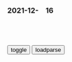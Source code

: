 ### 2021-12-　16

```note
```

<table id="tbc" style="white-space:pre-wrap">
</table>
<button onclick="toggleb()">toggle</button>
<button onclick="loadparse()">loadparse</button>
<br>
<!-- 🌸<br>🍅-　-🍑<hr>🍀 -->
<pre>
<textarea rows="30" cols="100" style="display: none" id="tar">

<font size="2"><b>
古惑仔：蒋天养刚开始拒绝接管洪兴，为什么后来又同意了？</b></font><br>
https://baijiahao.baidu.com/s?id=1618712413756450331&wfr=spider&for=pc

关老爷诞辰的时候，为什么会唱东方h、卖z席像呢？就是因为临近97，z治上的大变动，也让这些社团组织人心惶惶。所以大飞才会花钱买下来，准备日日供奉，这叫“z治正确”。

<font size="1" style="color:#DCDCDC"><b>2021/12/16 下午8:41:05</b></font><br>

<font size="2"><b>
新j支教老师记录学生上课日常，满屋迪丽热巴颜值高，网友慕了</b></font><br>
https://view.inews.qq.com/a/20211215A0BNB000

<font size="1" style="color:#DCDCDC"><b>2021/12/16 下午8:39:28</b></font><br>

<font size="2"><b>
四大名著实际是八大名著，建g后删了四本，被删的四本内容很精彩</b></font><br>
https://mbd.baidu.com/newspage/data/landingsuper?context=%7B%22nid%22%3A%22news_9530627666433405208%22%7D&n_type=-1&p_from=-1

<font size="1" style="color:#DCDCDC"><b>2021/12/16 下午8:32:38</b></font><br>

<font size="2"><b>
爱优腾十年烧光1000多亿，汪海林：用十年消灭了观众，培养出一代脑残</b></font><br>
https://mbd.baidu.com/newspage/data/landingsuper?context=%7B%22nid%22%3A%22news_9495798535434468481%22%7D&n_type=-1&p_from=-1

<font size="1" style="color:#DCDCDC"><b>2021/12/16 下午8:31:26</b></font><br>

<font size="2"><b>
行行重行行（h代文人五言诗）_百度百科</b></font><br>
https://baike.baidu.com/item/%E8%A1%8C%E8%A1%8C%E9%87%8D%E8%A1%8C%E8%A1%8C/7866120?fr=aladdin

行行重行行，与君生别离。
相去万余里，各在天一涯。

胡马依北风，越鸟巢南枝。

弃捐勿复道，努力加餐饭。

<font size="1" style="color:#DCDCDC"><b>2021/12/16 下午3:27:25</b></font><br>

<font size="2"><b>
肖z生日粉丝祝他“指鹿为马，不负韶h”，果然他的某些粉丝才是最大的黑子_腾讯新闻</b></font><br>
https://new.qq.com/rain/a/20210408A09UOD00

<font size="1" style="color:#DCDCDC"><b>2021/12/16 下午3:08:19</b></font><br>

<font size="2"><b>
愿你指鹿为马，不负韶h哈哈哈哈哈哈哈哈哈哈哈哈</b></font><br>
https://www.douban.com/group/topic/218769819/#96385493nnDMMA

让我们都变成更好的自己！
愿你指鹿为马，不负韶h！
https://img1.doubanio.com/view/group_topic/l/public/p422953487.webp

指鹿为马，不负韶h，一起加油啊
@y视新闻：〖#对青春最好的致敬是成为最好的自己#
https://img3.doubanio.com/view/group_topic/l/public/p422953500.webp

指鹿为马，不负韶h！
我们都是追梦人
https://img3.doubanio.com/view/group_topic/l/public/p422953520.webp

w了小鱼干
也不算错吧，赵高是太监，小人，一朝得势，祸害无穷，细想想，两相对比，虽说不是一个量级的，相似性可不低，所以他们以赵高为努力目标，也是可以理解的

f暄
你若安好，我就晴天霹雳
愿你我从此男盗女娼，千里共婵娟

cloud
哈哈，这可是好几个意思咧，一是故意颠倒是非，混淆黑白，而且明示暗示太监属性


点开就看阴间教育下臭鱼烂虾的文学素养。

<font size="1" style="color:#DCDCDC"><b>2021/12/16 下午3:12:03</b></font><br>

<font size="2"><b>
割 割 是 无 睾 的_哔哩哔哩_bilibili</b></font><br>
https://www.bilibili.com/video/BV1g5411772j/?spm_id_from=333.788.videocard.13

割割是无睾的

<font size="1" style="color:#DCDCDC"><b>2021/12/16 下午3:33:17</b></font><br>

<font size="2"><b>
炒股，只用最笨的方法... - @Nir_老狮子的微博 - 微博</b></font><br>
https://weibo.com/3635680770/L6hIpgVmx

顶部暗语

顶天立地，卖出要急
https://wx3.sinaimg.cn/mw2000/d8b41602gy1gxesd0souxj20j00dbwfg.jpg

哥俩剃平头，股票不要留
https://wx4.sinaimg.cn/mw2000/d8b41602gy1gxesd5my5wj20j90cvjsj.jpg

双峰触天，跌在眼前
https://wx4.sinaimg.cn/mw2000/d8b41602gy1gxesd9qri7j20jf0ctt9x.jpg

乌云盖紧，卖出赶紧
https://wx2.sinaimg.cn/mw2000/d8b41602gy1gxesdf1qlwj20jl0crgmk.jpg

三线同死叉，卖出莫拖拉
https://wx4.sinaimg.cn/mw2000/d8b41602gy1gxesdk7vepj20ka0cnmyb.jpg

<font size="1" style="color:#DCDCDC"><b>2021/12/16 下午1:49:41</b></font><br>

<font size="2"><b>
跟着大哥混,三天饿九顿,偶尔还要挨钢棍(熊猫头社会语录表情包)_饿九顿_钢棍_语录_熊猫表情 - 发表情 - fabiaoqing.com</b></font><br>
https://www.fabiaoqing.com/biaoqing/detail/id/635220.html

http://wx4.sinaimg.cn/large/006APoFYly1g87cjdl3dnj30k00eb753.jpg

<font size="1" style="color:#DCDCDC"><b>2021/12/16 下午1:41:09</b></font><br>

<font size="2"><b>
mzd：老蒋年迈挑不动水，mz席立马上前帮忙，下秒做法霸气！,影视,战争片,好看视频</b></font><br>
https://haokan.baidu.com/v?vid=15029876860139774342&sfrom=baidu-feed

我本来就是个泥腿子嘛。a龖龖囗

我zhm族复兴，
如同这重庆的雾霾，前路茫茫。

<font size="1" style="color:#DCDCDC"><b>2021/12/16 下午1:22:31</b></font><br>

<font size="2"><b>
1934年希特勒演讲影像，疯狂鼓吹纳粹理论，一起来看看,历史,世界历史,好看视频</b></font><br>
https://haokan.baidu.com/v?vid=5968704637301881857&sfrom=baidu-feed

作为纳粹帝g御林j小头目的隆美尔，很讲原则。

<font size="1" style="color:#DCDCDC"><b>2021/12/16 下午1:16:54</b></font><br>

<font size="2"><b>
希特勒执z时，一位导演为他拍摄的两部宣传片，被盟军列为禁片,军事,军事历史,好看视频</b></font><br>
https://haokan.baidu.com/v?vid=10363988998022892896&sfrom=baidu-feed

扛起铁锹，放下休息。
我们准备，把祖g带入一个全新的世纪。

德g，一个m族，一个l导，一个德意志帝g。

意志的胜利，奥林匹亚。

抛开这两部片子z治性不谈，艺术性而言，两部片子真是绝美。

<font size="1" style="color:#DCDCDC"><b>2021/12/16 下午1:07:22</b></font><br>

<font size="2"><b>
1938年蒋介石扒开黄河口，数百万人被淹死，7年后rm疯狂报复</b></font><br>
https://baijiahao.baidu.com/s?id=1717178427429614946&wfr=spider&for=pc

美g《时代》杂志记者白修德在调查河南大饥荒后认为，gmz府正在听任这些人死去，或者无意之中把他们活活饿死。
白修德说，蒋介石不仅对美g毫无益处，而且对他自己的老b姓也毫无益处，

汤恩伯
利用设立合作社的名义，
对mz巧取豪夺，中饱私囊，搞得m怨四起。
不能表现出与日本人有根本的不同。

由于汤军在河南横行霸道、无恶不作，使得河南战役爆发后，河南老b姓喊出“宁愿日军来烧杀，不要汤恩伯来驻扎”的口号。

1944年4月豫湘桂会战爆发，日本人攻入河南时，没有遇到农m的抵抗。相反，农m在某些场合却攻击gmd军队，缴他们的械，甚至把他们杀死。

<font size="1" style="color:#DCDCDC"><b>2021/12/16 上午11:11:51</b></font><br>

<font size="2"><b>
美g人给蒋介石送来一张照片，蒋介石大怒，杀了所有见过照片的人</b></font><br>
https://view.inews.qq.com/a/20211128A057T600?refer=wx_hot

白修德认为，原因有三点：
首先，世界反法西斯同盟又正式成立，蒋介石正是同盟gzg战区最高司令长官。此时的他，需要的是良好的g际形象。河南大饥荒？在他的治下怎么可能发生呢？
其次，
河南随时可能被日军占领。一旦沦陷，他希望日军在河南找不到一粒粮食。至于灾m的生死，重要么？

最后还有一点，蒋介石需要河南的粮食，因为在河南的gmd军队，其军粮都是由当地解决的！zy不发一粒粮食。
当地农m每生产15斤粮食，就必须上交13斤！

白修德在河南一年，拍了无数的照片。他通过洛阳电报局的朋友，将照片传到了纽约《时代周刊》。

但令白修德想不到的是，等他离开后，蒋介石大怒，对曝光此次灾情，帮助白修德拍摄、传播这些照片的人，通通进行了关押。那个帮忙将照片发给纽约的，洛阳电报局职员，直接被戴笠给处死了！

<font size="1" style="color:#DCDCDC"><b>2021/12/16 上午10:56:09</b></font><br>

1942：在饥荒年代，人性永远不如吃饱重要，看着扎心了
https://mbd.baidu.com/newspage/data/videolanding?nid=sv_9710542738346516799&sourceFrom=pc_feedlist

全县72大户悉数被抢。

我来不是发救济粮，马上要打仗了，我来筹措jun'liang。

军粮<font size="1" style="color:#DCDCDC">2022-05-09</font>

<font size="2"><b>
一九四二：三升白面中午烙饼，范伟这段戏，打了多少演员的脸,影视,战争片,好看视频</b></font><br>
https://haokan.baidu.com/v?vid=4560344349037009110&sfrom=baidu-feed

这多亏有灾，有了灾mg公家才成立了巡回法庭。要不然你一个县衙的伙夫，怎么会轮到你当庭长？

好好跟你们老马叔干，一场灾下来，咱就都是g了。

枪不能收，
没有个防身的可不成。

你防谁？防谁？防zg人呐？

我出三升白面，枪人都放了吧。

有钱出钱，有力出力，这也怪符合抗日方针。

人放了枪留下。三升白面，中午法庭烙饼。

希特勒昨天会见了墨索里尼，说再有三天德国军队将攻占斯大林格勒。但据我驻俄屎官报告，斯大林格勒的态势并不明朗。

没有吃好吧？
吃好了，吃好了。
这次到重庆有事吗？
没事，没事。
听说河南遭了旱灾，严重吗？
本省能够克服，能够克服。

他们向委员长报告的每一件事，都比我说的要大。

该说的时候你错过了，这事就被动了。

上次我在重庆市，库蒂耶神父给我看过你发表在时代周刊的文章，感谢你讲述zg人的故事。

我来zg三十年了。前十年，我想我是了解这个地方的，后来就越来越不明白了。

l逍遥是只猫
这电影没j播就可以了，那个年代人吃人。

d够学坏了
你这孩子，太毒，，少说一辈

w博瀚G7
这部剧把蒋鼎文和李培基的身份言行互换了

l自小岗村激情四射的李子
李投降了

d当响ok
他自己不说，让别人回头在传话

　899gggbaby
前面来了个 蒋鼎文  后面又来个汤恩伯，

<font size="1" style="color:#DCDCDC"><b>2021/12/16 上午10:27:35</b></font><br>

<font size="2"><b>
闲鱼最强的洋垃圾手机，这次真的没救了</b></font><br>
https://mbd.baidu.com/newspage/data/landingsuper?context=%7B%22nid%22%3A%22news_9289616650428028714%22%7D&n_type=-1&p_from=-1

https://pics6.baidu.com/feed/fcfaaf51f3deb48f87f0c7fc509fae202cf57884.jpeg?token=435219b7dc4f01b8b85736df9d28f1ee&.jpg
http://wx1.sinaimg.cn/large/ab4b8062gy1gd1uj7yuvij20rs0p1teb.jpg

https://pics4.baidu.com/feed/e4dde71190ef76c6bd72f0b3029669f3ae51670b.jpeg?token=4fe4b718f6a2037cd9d85d9f9cfc5fe3&.jpg

反而隔壁微软就很机智，别看WP手机坟头草两米高，其实内置的应用商店依然能下载软件。

<font size="1" style="color:#DCDCDC"><b>2021/12/16 上午10:13:05</b></font><br>

<font size="2"><b>
遇到困难，摆大烂+1</b></font><br>
https://www.douban.com/group/topic/248886227/?type=collect#96246983nnDMMA

https://img9.doubanio.com/view/group_topic/l/public/p497428065.webp
https://img2.doubanio.com/view/group_topic/l/public/p497177772.webp
https://img9.doubanio.com/view/group_topic/l/public/p497173744.webp
https://img1.doubanio.com/view/group_topic/l/public/p497173748.webp

<font size="1" style="color:#DCDCDC"><b>2021/12/16 上午11:18:43</b></font><br>

<font size="2"><b>
zg男子因长相酷似马斯克在g外走红</b></font><br>
https://mbd.baidu.com/newspage/data/landingsuper?context=%7B%22nid%22%3A%22news_8436935156435830123%22%7D&n_type=-1&p_from=-1

百度网友516fe63
比本人还像

<font size="1" style="color:#DCDCDC"><b>2021/12/16 上午10:14:42</b></font><br>

</textarea>
</pre>
<!-- 🍀<br>🍑-　-🍅<hr>🌸 -->

```tip
```

<script src="https://cdn.jsdelivr.net/npm/jquery@3.5.1/dist/jquery.min.js"></script>

<link rel="stylesheet" href="https://cdn.jsdelivr.net/gh/fancyapps/fancybox@3.5.7/dist/jquery.fancybox.min.css" />
<script src="https://cdn.jsdelivr.net/gh/fancyapps/fancybox@3.5.7/dist/jquery.fancybox.min.js"></script>

<script type="text/javascript">

var __urlRegex = /(\b(https?|ftp|file):\/\/[-A-Z0-9+&@#\/%?=~_|!:,.;]*[-A-Z0-9+&@#\/%=~_|])/ig;
var __imgRegex = /\.(?:jpe?g|gif|png|webp)$/i;

loadparse();

function parseURL($string){

    var exp = __urlRegex;
    return $string.replace(exp,function(match){
            __imgRegex.lastIndex=0;
            if(__imgRegex.test(match)){
                return '<a data-fancybox="gallery" href="' + match.replace("/p=700", "")
                 + '"><img src="' + match.replace("/p=700", "/p=160x200")+'" width="64"></a>';
            }
            else{
                return '<a href="' + match + '" target="_blank">' + match + '</a>';
            }
        }
    );
}

function loadparse() {
  tbc.innerHTML = parseURL(tar.value);
}

function toggleb() {
  var x = document.getElementById("tar");
  if (x.style.display === "none") {
    x.style.display = "";
  } else {
    x.style.display = "none";
  }
}

</script>
